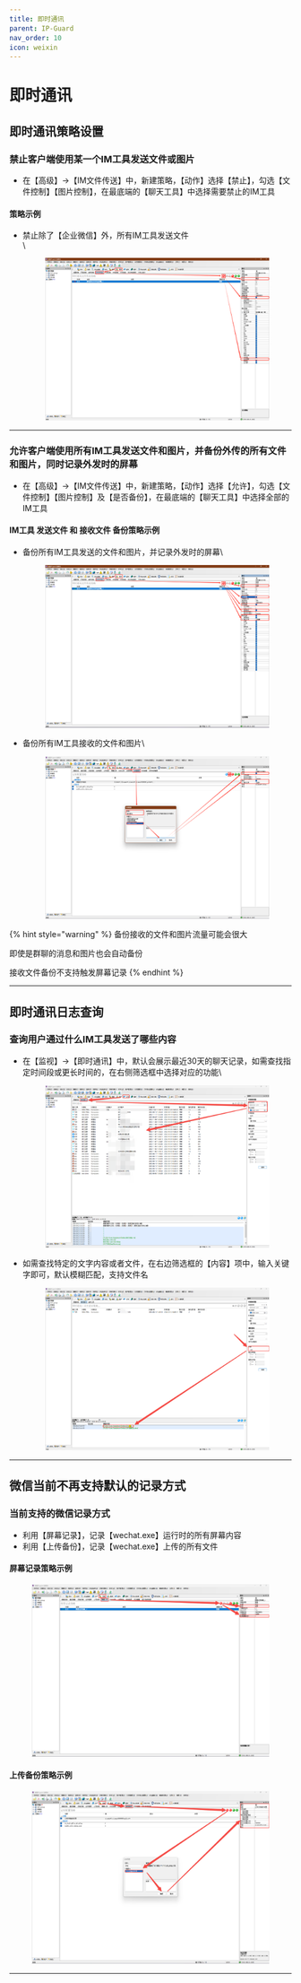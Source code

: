 ```yaml
---
title: 即时通讯
parent: IP-Guard
nav_order: 10
icon: weixin
---
```


# 即时通讯

## 即时通讯策略设置

### 禁止客户端使用某一个IM工具发送文件或图片

* 在【高级】→【IM文件传送】中，新建策略，【动作】选择【禁止】，勾选【文件控制】【图片控制】，在最底端的【聊天工具】中选择需要禁止的IM工具

#### 策略示例

*   禁止除了【企业微信】外，所有IM工具发送文件\
    \


    <figure><img src="../../.gitbook/assets/image (12).png" alt=""><figcaption></figcaption></figure>

***



### 允许客户端使用所有IM工具发送文件和图片，并备份外传的所有文件和图片，同时记录外发时的屏幕

* 在【高级】→【IM文件传送】中，新建策略，【动作】选择【允许】，勾选【文件控制】【图片控制】及【是否备份】，在最底端的【聊天工具】中选择全部的IM工具

#### IM工具 发送文件 和 接收文件 备份策略示例

*   备份所有IM工具发送的文件和图片，并记录外发时的屏幕\


    <figure><img src="../../.gitbook/assets/image (1) (1) (1) (1) (1) (1) (1).png" alt=""><figcaption></figcaption></figure>


*   备份所有IM工具接收的文件和图片\


    <figure><img src="../../.gitbook/assets/image (2) (1) (1) (1).png" alt=""><figcaption></figcaption></figure>

{% hint style="warning" %}
备份接收的文件和图片流量可能会很大

即使是群聊的消息和图片也会自动备份

接收文件备份不支持触发屏幕记录
{% endhint %}



***



## 即时通讯日志查询

### 查询用户通过什么IM工具发送了哪些内容

*   在【监视】→【即时通讯】中，默认会展示最近30天的聊天记录，如需查找指定时间段或更长时间的，在右侧筛选框中选择对应的功能\


    <figure><img src="../../.gitbook/assets/image (16).png" alt=""><figcaption></figcaption></figure>
*   如需查找特定的文字内容或者文件，在右边筛选框的【内容】项中，输入关键字即可，默认模糊匹配，支持文件名

    <figure><img src="../../.gitbook/assets/image (17).png" alt=""><figcaption></figcaption></figure>

***



## 微信当前不再支持默认的记录方式

### 当前支持的微信记录方式

* 利用【屏幕记录】，记录【wechat.exe】运行时的所有屏幕内容
* 利用【上传备份】，记录【wechat.exe】上传的所有文件

#### 屏幕记录策略示例

<figure><img src="../../.gitbook/assets/image (18).png" alt=""><figcaption></figcaption></figure>

#### 上传备份策略示例

<figure><img src="../../.gitbook/assets/image (19).png" alt=""><figcaption></figcaption></figure>

***
